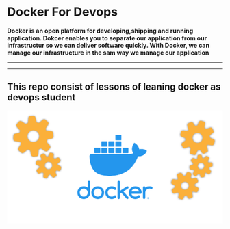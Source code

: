 # Docker For Devops

**Docker is an open platform for developing,shipping and running application. Dokcer enables you to separate our application from our infrastructur so we can deliver software quickly. With Docker, we can manage our infrastructure in the sam way we manage our application**

---
---
## This repo consist of lessons of leaning docker as devops student 

![docker_image](/images/docker_image.png)
